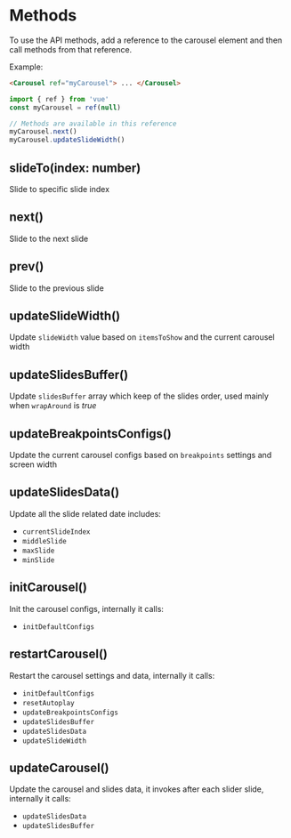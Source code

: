 # Methods

To use the API methods, add a reference to the carousel element and then call methods from that reference.

Example:

```html
<Carousel ref="myCarousel"> ... </Carousel>
```

```js
import { ref } from 'vue'
const myCarousel = ref(null)

// Methods are available in this reference
myCarousel.next()
myCarousel.updateSlideWidth()
```

## slideTo(index: number)

Slide to specific slide index

## next()

Slide to the next slide

## prev()

Slide to the previous slide

## updateSlideWidth()

Update `slideWidth` value based on `itemsToShow` and the current carousel width

## updateSlidesBuffer()

Update `slidesBuffer` array which keep of the slides order, used mainly when `wrapAround` is _true_

## updateBreakpointsConfigs()

Update the current carousel configs based on `breakpoints` settings and screen width

## updateSlidesData()

Update all the slide related date includes:

- `currentSlideIndex`
- `middleSlide`
- `maxSlide`
- `minSlide`

## initCarousel()

Init the carousel configs, internally it calls:

- `initDefaultConfigs`

## restartCarousel()

Restart the carousel settings and data, internally it calls:

- `initDefaultConfigs`
- `resetAutoplay`
- `updateBreakpointsConfigs`
- `updateSlidesBuffer`
- `updateSlidesData`
- `updateSlideWidth`

## updateCarousel()

Update the carousel and slides data, it invokes after each slider slide, internally it calls:

- `updateSlidesData`
- `updateSlidesBuffer`
